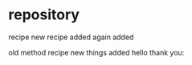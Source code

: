 # repository
recipe
new recipe added
again added



old method recipe 
new things added
hello
thank you:

